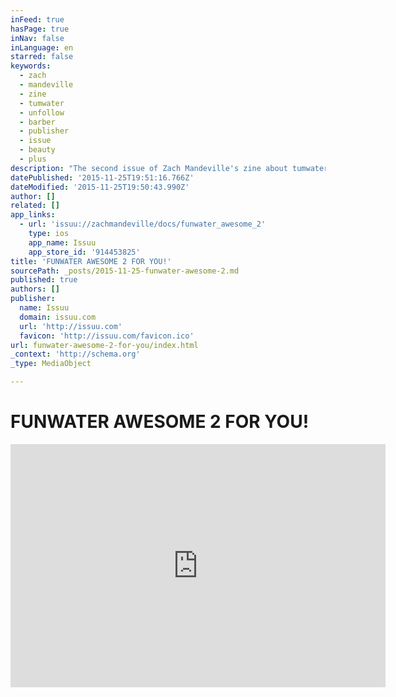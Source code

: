 ```yaml
---
inFeed: true
hasPage: true
inNav: false
inLanguage: en
starred: false
keywords:
  - zach
  - mandeville
  - zine
  - tumwater
  - unfollow
  - barber
  - publisher
  - issue
  - beauty
  - plus
description: "The second issue of Zach Mandeville's zine about tumwater and life and feelings. This issue covers Zach becoming a barber and going through beauty school, plus a short story about camping."
datePublished: '2015-11-25T19:51:16.766Z'
dateModified: '2015-11-25T19:50:43.990Z'
author: []
related: []
app_links:
  - url: 'issuu://zachmandeville/docs/funwater_awesome_2'
    type: ios
    app_name: Issuu
    app_store_id: '914453825'
title: 'FUNWATER AWESOME 2 FOR YOU!'
sourcePath: _posts/2015-11-25-funwater-awesome-2.md
published: true
authors: []
publisher:
  name: Issuu
  domain: issuu.com
  url: 'http://issuu.com'
  favicon: 'http://issuu.com/favicon.ico'
url: funwater-awesome-2-for-you/index.html
_context: 'http://schema.org'
_type: MediaObject

---
```

# FUNWATER AWESOME 2 FOR YOU!

<iframe src="http://cdn.embedly.com/widgets/media.html?src=http%3A%2F%2Fstatic.issuu.com%2Fwebembed%2Fviewers%2Fstyle1%2Fv2%2FIssuuReader.swf&amp;fv=mode%3Dmini%26documentId%3D150909045537-16a33af3da3860f62c2cc0d2a6617ed6&amp;url=http%3A%2F%2Fissuu.com%2Fzachmandeville%2Fdocs%2Ffunwater_awesome_2&amp;image=http%3A%2F%2Fimage.issuu.com%2F150909045537-16a33af3da3860f62c2cc0d2a6617ed6%2Fjpg%2Fpage_1.jpg&amp;key=b7d04c9b404c499eba89ee7072e1c4f7&amp;type=application%2Fx-shockwave-flash&amp;schema=issuu" width="600" height="389" scrolling="no" frameborder="0" allowfullscreen="allowfullscreen" style=""></iframe>